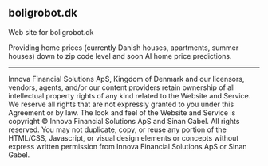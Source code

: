 ## boligrobot.dk

Web site for boligrobot.dk

Providing home prices (currently Danish houses, apartments, summer houses)  down to zip code level and soon AI home price predictions.


<hr>

Innova Financial Solutions ApS, Kingdom of Denmark and our licensors, vendors, agents, and/or our content providers retain ownership of all intellectual property rights of any kind related to the Website and Service. We reserve all rights that are not expressly granted to you under this Agreement or by law. The look and feel of the Website and Service is copyright © Innova Financial Solutions ApS and Sinan Gabel. All rights reserved. You may not duplicate, copy, or reuse any portion of the HTML/CSS, Javascript, or visual design elements or concepts without express written permission from Innova Financial Solutions ApS or Sinan Gabel.
